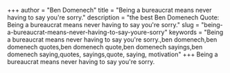 +++
author = "Ben Domenech"
title = "Being a bureaucrat means never having to say you're sorry."
description = "the best Ben Domenech Quote: Being a bureaucrat means never having to say you're sorry."
slug = "being-a-bureaucrat-means-never-having-to-say-youre-sorry"
keywords = "Being a bureaucrat means never having to say you're sorry.,ben domenech,ben domenech quotes,ben domenech quote,ben domenech sayings,ben domenech saying,quotes, sayings,quote, saying, motivation"
+++
Being a bureaucrat means never having to say you're sorry.
